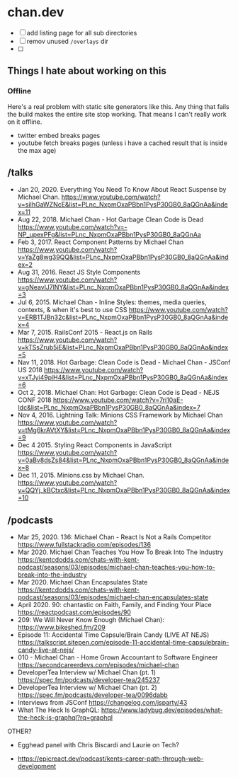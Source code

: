 # chan.dev

- [ ] add listing page for all sub directories
- [ ] remov unused `/overlays` dir
- [ ] 

## Things I hate about working on this
### Offline

Here's a real problem with static site generators like this. Any thing that fails the build makes the entire site stop working. That means I can't really work on it offline.

- twitter embed breaks pages
- youtube fetch breaks pages (unless i have a cached result that is inside the max age)

## /talks
* Jan 20, 2020. Everything You Need To Know About React Suspense by Michael Chan. https://www.youtube.com/watch?v=siIhGaWZNcE&list=PLnc_NxpmOxaPBbn1PysP30GB0_8aQGnAa&index=11
* Aug 22, 2018. Michael Chan - Hot Garbage Clean Code is Dead https://www.youtube.com/watch?v=-NP_upexPFg&list=PLnc_NxpmOxaPBbn1PysP30GB0_8aQGnAa
* Feb 3, 2017. React Component Patterns by Michael Chan https://www.youtube.com/watch?v=YaZg8wg39QQ&list=PLnc_NxpmOxaPBbn1PysP30GB0_8aQGnAa&index=2
* Aug 31, 2016. React JS Style Components https://www.youtube.com/watch?v=gNeavlJ7lNY&list=PLnc_NxpmOxaPBbn1PysP30GB0_8aQGnAa&index=3
* Jul 6, 2015. Michael Chan - Inline Styles: themes, media queries, contexts, & when it's best to use CSS https://www.youtube.com/watch?v=ERB1TJBn32c&list=PLnc_NxpmOxaPBbn1PysP30GB0_8aQGnAa&index=4
* Mar 7, 2015. RailsConf 2015 - React.js on Rails https://www.youtube.com/watch?v=kTSsZrub5iE&list=PLnc_NxpmOxaPBbn1PysP30GB0_8aQGnAa&index=5
* Nav 11, 2018. Hot Garbage: Clean Code is Dead - Michael Chan - JSConf US 2018 https://www.youtube.com/watch?v=xTJyi49piH4&list=PLnc_NxpmOxaPBbn1PysP30GB0_8aQGnAa&index=6
* Oct 2, 2018. Michael Chan: Hot Garbage: Clean Code is Dead - NEJS CONF 2018 https://www.youtube.com/watch?v=7ri10aE-Idc&list=PLnc_NxpmOxaPBbn1PysP30GB0_8aQGnAa&index=7
* Nov 4, 2016. Lightning Talk: Minions CSS Framework by Michael Chan https://www.youtube.com/watch?v=tMg6krAVtXY&list=PLnc_NxpmOxaPBbn1PysP30GB0_8aQGnAa&index=9
* Dec 4 2015. Styling React Components in JavaScript https://www.youtube.com/watch?v=0aBv8dsZs84&list=PLnc_NxpmOxaPBbn1PysP30GB0_8aQGnAa&index=8
* Dec 11, 2015. Minions.css by Michael Chan. https://www.youtube.com/watch?v=QQYj_kBCtxc&list=PLnc_NxpmOxaPBbn1PysP30GB0_8aQGnAa&index=10

## /podcasts
* Mar 25, 2020. 136: Michael Chan - React Is Not a Rails Competitor https://www.fullstackradio.com/episodes/136
* Mar 2020. Michael Chan Teaches You How To Break Into The Industry https://kentcdodds.com/chats-with-kent-podcast/seasons/03/episodes/michael-chan-teaches-you-how-to-break-into-the-industry
* Mar 2020. Michael Chan Encapsulates State https://kentcdodds.com/chats-with-kent-podcast/seasons/03/episodes/michael-chan-encapsulates-state
* April 2020. 90: chantastic on Faith, Family, and Finding Your Place https://reactpodcast.com/episodes/90
* 209: We Will Never Know Enough (Michael Chan): https://www.bikeshed.fm/209
* Episode 11: Accidental Time Capsule/Brain Candy (LIVE AT NEJS) https://talkscript.sitepen.com/episode-11-accidental-time-capsulebrain-candy-live-at-nejs/
* 010 - Michael Chan - Home Grown Accountant to Software Engineer https://secondcareerdevs.com/episodes/michael-chan
* DeveloperTea Interview w/ Michael Chan (pt. 1) https://spec.fm/podcasts/developer-tea/245237
* DeveloperTea Interview w/ Michael Chan (pt. 2) https://spec.fm/podcasts/developer-tea/0096dabb
* Interviews from JSConf https://changelog.com/jsparty/43
* What The Heck Is GraphQL: https://www.ladybug.dev/episodes/what-the-heck-is-graphql?rq=graphql

OTHER?
* Egghead panel with Chris Biscardi and Laurie on Tech?


* https://epicreact.dev/podcast/kents-career-path-through-web-development
